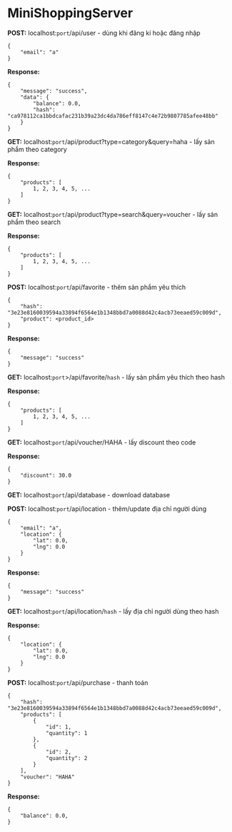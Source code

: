 # MiniShoppingServer

**POST:** localhost:`port`/api/user - dùng khi đăng kí hoặc đăng nhập
```
{
    "email": "a"
}
```
**Response:** 
```
{
    "message": "success",
    "data": {
        "balance": 0.0,
        "hash": "ca978112ca1bbdcafac231b39a23dc4da786eff8147c4e72b9807785afee48bb"
    }
}
```

**GET:** localhost:`port`/api/product?type=category&query=haha - lấy sản phẩm theo category

**Response:** 
```
{
    "products": [
        1, 2, 3, 4, 5, ...
    ]
}
```

**GET:** localhost:`port`/api/product?type=search&query=voucher - lấy sản phẩm theo search

**Response:** 
```
{
    "products": [
        1, 2, 3, 4, 5, ...
    ]
}
```

**POST:** localhost:`port`/api/favorite - thêm sản phẩm yêu thích
```
{
    "hash": "3e23e8160039594a33894f6564e1b1348bbd7a0088d42c4acb73eeaed59c009d",
    "product": <product_id>
}
```

**Response:** 
```
{
    "message": "success"
}
```

**GET:** localhost:`port`>/api/favorite/`hash` - lấy sản phẩm yêu thích theo hash

**Response:** 
```
{
    "products": [
        1, 2, 3, 4, 5, ...
    ]
}
```

**GET:** localhost:`port`/api/voucher/HAHA - lấy discount theo code

**Response:** 
```
{
    "discount": 30.0
}
```

**GET:** localhost:`port`/api/database - download database

**POST:** localhost:`port`/api/location - thêm/update địa chỉ người dùng 
```
{
    "email": "a",
    "location": {
        "lat": 0.0,
        "lng": 0.0
    }
}
```

**Response:** 
```
{
    "message": "success"
}
```

**GET:** localhost:`port`/api/location/`hash` - lấy địa chỉ người dùng theo hash

**Response:** 
```
{
    "location": {
        "lat": 0.0,
        "lng": 0.0
    }
}
```

**POST:** localhost:`port`/api/purchase - thanh toán
```
{
    "hash": "3e23e8160039594a33894f6564e1b1348bbd7a0088d42c4acb73eeaed59c009d",
    "products": [
        {
            "id": 1,
            "quantity": 1
        },
        {
            "id": 2,
            "quantity": 2
        }
    ],
    "voucher": "HAHA"
}
```

**Response:** 
```
{
    "balance": 0.0,
}
```